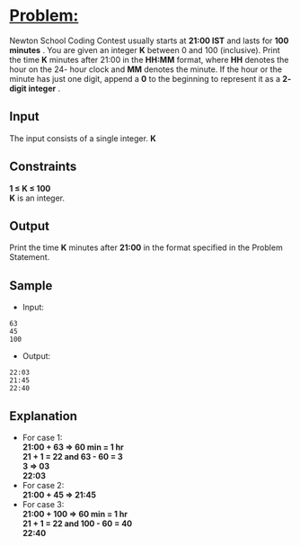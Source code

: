# [Problem: ](https://my.newtonschool.co/playground/code/0vzuohqzxi2n)

Newton School Coding Contest usually starts at **21:00 IST** and lasts for **100 minutes** .
You are given an integer **K** between 0 and 100 (inclusive). Print the time **K** minutes after 21:00 in the **HH:MM** format, where **HH** denotes the hour on the 24- hour clock and **MM** denotes the minute. If the hour or the minute has just one digit, append a **0** to the beginning to represent it as a **2- digit integer** .

## Input

The input consists of a single integer.
**K**

## Constraints

**1 ≤ K ≤ 100** <br>
**K** is an integer.

## Output

Print the time **K** minutes after **21:00** in the format specified in the Problem Statement.

## Sample

- Input:
```
63
45
100
```

- Output:
```
22:03
21:45
22:40
```

## Explanation

- For case 1: <br> **21:00 + 63 => 60 min = 1 hr <br> 21 + 1 = 22 and 63 - 60 = 3 <br> 3 => 03 <br> 22:03** <br>
- For case 2: <br> **21:00 + 45 => 21:45** <br>
- For case 3: <br> **21:00 + 100 => 60 min = 1 hr <br> 21 + 1 = 22 and 100 - 60 = 40 <br> 22:40** <br>
